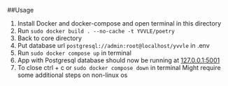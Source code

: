 ##Usage
1. Install Docker and docker-compose and open terminal in this directory
2. Run `sudo docker build . --no-cache -t YVVLE/poetry`
3. Back to core directory
4. Put database url `postgresql://admin:root@localhost/yvvle` in .env
5. Run `sudo docker compose up` in terminal
6. App with Postgresql database should now be running at [127.0.0.1:5001](http://127.0.0.1:5001)
7. To close ctrl + c or `sudo docker compose down` in terminal 
Might require some additional steps on non-linux os